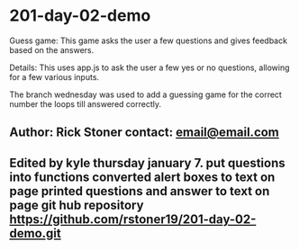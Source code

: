 # 201-day-02-demo

Guess game:
This game asks the user a few questions and gives feedback based on the answers.

Details:
This uses app.js to ask the user a few yes or no questions, allowing for a few various inputs.

The branch wednesday was used to add a guessing game for the correct number the loops till answered correctly.

Author: Rick Stoner
contact: email@email.com
-----------------------------------
Edited by kyle thursday january 7.
  put questions into functions
  converted alert boxes to text on page
  printed questions and answer to text on page
  git hub repository
  https://github.com/rstoner19/201-day-02-demo.git
-----------------------------------
